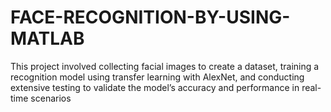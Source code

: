 # FACE-RECOGNITION-BY-USING-MATLAB
This project involved collecting facial images to create a dataset, training a recognition model using transfer learning with AlexNet, and conducting extensive testing to validate the model’s accuracy and performance in real-time scenarios
